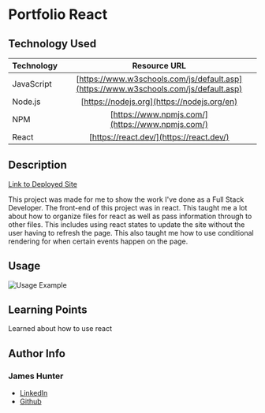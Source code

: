 # Portfolio React

## Technology Used

| Technology         | Resource URL                                    |
| -------------------|:-----------------------------------------------:|
| JavaScript         | [https://www.w3schools.com/js/default.asp](https://www.w3schools.com/js/default.asp) |
| Node.js | [https://nodejs.org](https://nodejs.org/en)
| NPM | [https://www.npmjs.com/](https://www.npmjs.com/) |
| React | [https://react.dev/](https://react.dev/) |

## Description

[Link to Deployed Site](https://james-hunter-portfolio.netlify.app/)

This project was made for me to show the work I've done as a Full Stack Developer. The front-end of this project was in react. This taught me a lot about how to organize files for react as well as pass information through to other files. This includes using react states to update the site without the user having to refresh the page. This also taught me how to use conditional rendering for when certain events happen on the page.

## Usage
 
![Usage Example]()

## Learning Points

Learned about how to use react

## Author Info

### James Hunter
* [LinkedIn](https://www.linkedin.com/in/james-hunter123/)
* [Github](https://github.com/jamessahunter)
